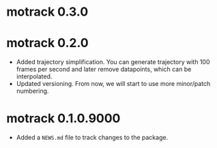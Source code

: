 # motrack 0.3.0

# motrack 0.2.0

* Added trajectory simplification. You can generate trajectory with 100 frames per second and later remove datapoints, which can be interpolated.
* Updated versioning. From now, we will start to use more minor/patch numbering.

# motrack 0.1.0.9000

* Added a `NEWS.md` file to track changes to the package.
